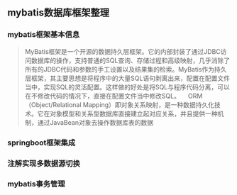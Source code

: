 ## mybatis数据库框架整理 
### mybatis框架基本信息
> MyBatis框架是一个开源的数据持久层框架。它的内部封装了通过JDBC访问数据库的操作，支持普通的SQL查询、存储过程和高级映射，几乎消除了所有的JDBC代码和参数的手工设置以及结果集的检索。MyBatis作为持久层框架，其主要思想是将程序中的大量SQL语句剥离出来，配置在配置文件当中，实现SQL的灵活配置。这样做的好处是将SQL与程序代码分离，可以在不修改代码的情况下，直接在配置文件当中修改SQL。
 ORM（Object/Relational Mapping）即对象关系映射，是一种数据持久化技术。它在对象模型和关系型数据库直接建立起对应关系，并且提供一种机制，通过JavaBean对象去操作数据库表的数据

### springboot框架集成


### 注解实现多数据源切换


### mybatis事务管理

